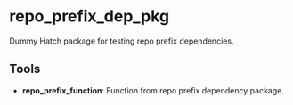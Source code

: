 # repo_prefix_dep_pkg

Dummy Hatch package for testing repo prefix dependencies.

## Tools

- **repo_prefix_function**: Function from repo prefix dependency package.
